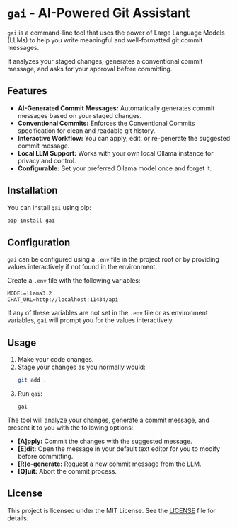 # `gai` - AI-Powered Git Assistant

`gai` is a command-line tool that uses the power of Large Language Models (LLMs) to help you write meaningful and well-formatted git commit messages.

It analyzes your staged changes, generates a conventional commit message, and asks for your approval before committing.

## Features

- **AI-Generated Commit Messages:** Automatically generates commit messages based on your staged changes.
- **Conventional Commits:** Enforces the Conventional Commits specification for clean and readable git history.
- **Interactive Workflow:** You can apply, edit, or re-generate the suggested commit message.
- **Local LLM Support:** Works with your own local Ollama instance for privacy and control.
- **Configurable:** Set your preferred Ollama model once and forget it.

## Installation

You can install `gai` using pip:

```bash
pip install gai
```

## Configuration

`gai` can be configured using a `.env` file in the project root or by providing values interactively if not found in the environment.

Create a `.env` file with the following variables:

```dotenv
MODEL=llama3.2
CHAT_URL=http://localhost:11434/api
```

If any of these variables are not set in the `.env` file or as environment variables, `gai` will prompt you for the values interactively.

## Usage

1.  Make your code changes.
2.  Stage your changes as you normally would:
    ```bash
    git add .
    ```
3.  Run `gai`:
    ```bash
    gai
    ```

The tool will analyze your changes, generate a commit message, and present it to you with the following options:

- **[A]pply:** Commit the changes with the suggested message.
- **[E]dit:** Open the message in your default text editor for you to modify before committing.
- **[R]e-generate:** Request a new commit message from the LLM.
- **[Q]uit:** Abort the commit process.

## License

This project is licensed under the MIT License. See the [LICENSE](LICENSE) file for details.
